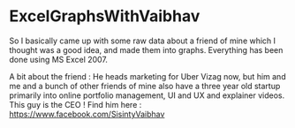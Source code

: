# ExcelGraphsWithVaibhav

So I basically came up with some raw data about a friend of mine which I thought was a good idea, and made them into graphs. Everything has been done using MS Excel 2007. 

A bit about the friend : He heads marketing for Uber Vizag now, but him and me and a bunch of other friends of mine also have a three year old startup primarily into online portfolio management, UI and UX and explainer videos. This guy is the CEO ! 
Find him here : https://www.facebook.com/SisintyVaibhav
